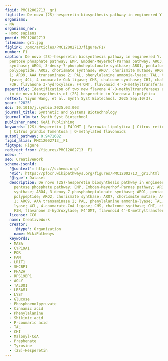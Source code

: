 ```yaml
---
figid: PMC12002713__gr1
figtitle: De novo (2S)-hesperetin biosynthesis pathway in engineered Y
organisms:
- NA
organisms_ner:
- Homo sapiens
pmcid: PMC12002713
filename: gr1.jpg
figlink: /pmc/articles/PMC12002713/figure/F1/
number: F1
caption: De novo (2S)-hesperetin biosynthesis pathway in engineered Y. lipolytica.PPP,
  pentose phosphate pathway; EMP, Embden-Meyerhof-Parnas pathway; ARO3, 3-deoxy-7-phosphoheptulonate
  synthase; ARO4, 3-deoxy-7-phosphoheptulonate synthase; ARO1, pentafunctional AROM
  polypeptide; ARO2, chorismate synthase; ARO7, chorismite mutase; ARO8, AAA transaminase
  1; ARO9, AAA transaminase 2; PAL, phenylalanine ammonia-lyase; TAL, tyrosine ammonia
  lyase; 4CL, 4-coumarate-CoA ligase; CHS, chalcone synthase; CHI, chalcone isomerase;
  F3H, flavanone 3-hydroxylase; F4′OMT, flavonoid 4′-O-methyltransferase
papertitle: Identification of two new flavone 4′-O-methyltransferases and their application
  in de novo biosynthesis of (2S)-hesperetin in Yarrowia lipolytica
reftext: Yiyun Wang, et al. Synth Syst Biotechnol. 2025 Sep;10(3).
year: '2025'
doi: 10.1016/j.synbio.2025.03.003
journal_title: Synthetic and Systems Biotechnology
journal_nlm_ta: Synth Syst Biotechnol
publisher_name: KeAi Publishing
keywords: (2S)-Hesperetin | F4′OMT | Yarrowia lipolytica | Citrus reticulata ‘Chachiensis’
  | Citrus grandis Tomentosa | O-methylated flavonoids
automl_pathway: 0.9471682
figid_alias: PMC12002713__F1
figtype: Figure
redirect_from: /figures/PMC12002713__F1
ndex: ''
seo: CreativeWork
schema-jsonld:
  '@context': https://schema.org/
  '@id': https://pfocr.wikipathways.org/figures/PMC12002713__gr1.html
  '@type': Dataset
  description: De novo (2S)-hesperetin biosynthesis pathway in engineered Y. lipolytica.PPP,
    pentose phosphate pathway; EMP, Embden-Meyerhof-Parnas pathway; ARO3, 3-deoxy-7-phosphoheptulonate
    synthase; ARO4, 3-deoxy-7-phosphoheptulonate synthase; ARO1, pentafunctional AROM
    polypeptide; ARO2, chorismate synthase; ARO7, chorismite mutase; ARO8, AAA transaminase
    1; ARO9, AAA transaminase 2; PAL, phenylalanine ammonia-lyase; TAL, tyrosine ammonia
    lyase; 4CL, 4-coumarate-CoA ligase; CHS, chalcone synthase; CHI, chalcone isomerase;
    F3H, flavanone 3-hydroxylase; F4′OMT, flavonoid 4′-O-methyltransferase
  license: CC0
  name: CreativeWork
  creator:
    '@type': Organization
    name: WikiPathways
  keywords:
  - MAEA
  - CYP19A1
  - POR
  - PAM
  - LRIT1
  - SHCBP1
  - PHA2A
  - RPS19BP1
  - ACLY
  - TALDO1
  - LRSAM1
  - LYST
  - Glucose
  - Phosphoenolpyruvate
  - Cinnamic acid
  - Phenylalanine
  - Shikimic acid
  - P-coumaric acid
  - TAL
  - CHI
  - Malonyl-CoA
  - Prephenate
  - Tyrosine
  - (2S)-Hesperetin
---
```

